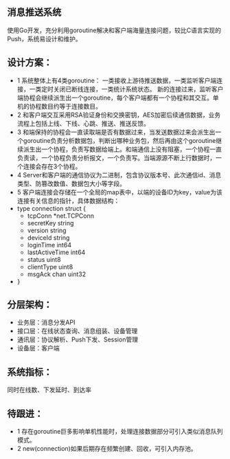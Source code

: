 ## 消息推送系统
使用Go开发，充分利用goroutine解决和客户端海量连接问题，较比C语言实现的Push，系统易设计和维护。

## 设计方案：
* 1 系统整体上有4类goroutine：
一类接收上游待推送数据，一类监听客户端连接，一类定时关闭已断线连接，一类统计系统状态。
新的连接过来，监听客户端协程会继续派生出一个goroutine，每个客户端都有一个协程和其交互。单机的协程数目约等于连接数目。
* 2 和客户端交互采用RSA验证身份和交换密钥，AES加密后续通信数据，业务流程上包括上线、下线、心跳、推送、推送反馈。
* 3 和端保持的协程会一直读取端是否有数据过来，当发送数据过来会派生出一个goroutine负责分析数据包，判断出哪种业务包，然后再由这个goroutine继续派生出一个协程，负责写数据给端上。和端通信上没有阻塞，一个协程一直负责读，一个协程负责分析报文，一个负责写。当端源源不断上行数据时，一个连接会存在3个协程。
* 4 Server和客户端的通信协议为二进制，包含协议版本号、此次通信id、消息类型、防篡改数值、数据包大小等字段。
* 5 客户端连接会存储在一个全局的map表中，以端的设备ID为key，value为该连接有关信息的指针，具体数据结构：
* type connection struct {
	* tcpConn        *net.TCPConn
	* secretKey      string
	* version        string
	* deviceId       string
	* loginTime      int64
	* lastActiveTime int64
	* status         uint8
	* clientType     uint8
	* msgAck         chan uint32
* }


## 分层架构：
* 业务层：消息分发API
* 接口层：在线状态查询、消息组装、设备管理
* 通讯层：协议解析、Push下发、Session管理
* 设备层：客户端

## 系统指标：
同时在线数、下发延时、到达率

## 待跟进：
* 1 存在goroutine巨多影响单机性能时，处理连接数据部分可引入类似消息队列模式。
* 2 new(connection)如果后期存在频繁创建、回收，可引入内存池。
